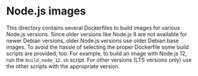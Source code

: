# Node.js images

This directory contains several Dockerfiles to build images for various Node.js
versions. Since older versions like Node.js 8 are not available for newer Debian
versions, older Node.js versions use older Debian base images. To avoid the
hassle of selecting the proper Dockerfile some build scripts are provided, too.
For example, to build an image with Node.js 12, run the `build_node_12.sh`
script. For other versions (LTS versions only) use the other scripts with the
appropriate version.
